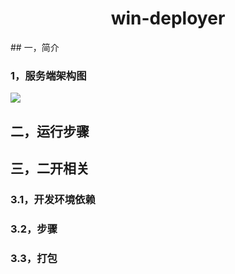 <h1 align="center">win-deployer</h1>
## 一，简介

### 1，服务端架构图

![](https://files.catbox.moe/goyhju.png)

## 二，运行步骤

## 三，二开相关

### 3.1，开发环境依赖

### 3.2，步骤

### 3.3，打包

